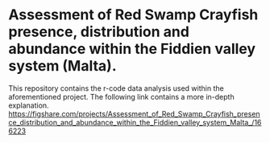 # Assessment of Red Swamp Crayfish presence, distribution and abundance within the Fiddien valley system (Malta).

This repository contains the r-code data analysis used within the aforementioned project.  The following link contains a more in-depth explanation.
https://figshare.com/projects/Assessment_of_Red_Swamp_Crayfish_presence_distribution_and_abundance_within_the_Fiddien_valley_system_Malta_/166223
